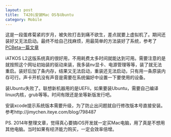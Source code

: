 ```yaml
---
layout: post
title:  T420i安装Mac OS与Ubuntu
category: Mobile
---
```


这是一段蛋疼菊紧的岁月，被失败打击到痛不欲生，差点就要上虚拟机了。期间还装好又无法启动。最终不给自己找麻烦，用最简单的方法装好了系统，参考了[PCBeta一篇文章](http://bbs.pcbeta.com/viewthread-961776-1-1.html)

iATKOS L2这版系统真的很好用，不用耗费太多时间就能达到可用。需要注意的是就按照这个网址初始装的驱动来装，我多装nv显卡、电源管理等等，装了就无法重启。装好后加了条内存，结果又无法启动，重装还无法启动，只有用一条原装内存可行。声卡开机没有声音是需要在系统偏好中设置一下要使用的设备。

装Ubuntu失败了。联想新机器用的是UEFIi，如果要装Ubuntu，需要自己编译linux内核，grub等等。时间有限还是坐等新版发行吧。

安装xcode提示系统版本需要升级，为了防止出问题就自行修改版本号直接安装。参考http://jimychen.iteye.com/blog/798487

PS. 2014年整理文章，觉得真心要搞iOS开发就一定买Mac电脑，用了真是不想用其他电脑。当时如果有经济能力购买，一定会效率倍增。